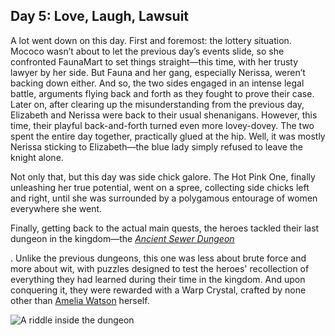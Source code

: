 <!-- title: Love, Laugh, Lawsuit -->

## Day 5: Love, Laugh, Lawsuit

A lot went down on this day. First and foremost: the lottery situation. Mococo wasn’t about to let the previous day’s events slide, so she confronted FaunaMart to set things straight—this time, with her trusty lawyer by her side. But Fauna and her gang, especially Nerissa, weren’t backing down either. And so, the two sides engaged in an intense legal battle, arguments flying back and forth as they fought to prove their case. Later on, after clearing up the misunderstanding from the previous day, Elizabeth and Nerissa were back to their usual shenanigans. However, this time, their playful back-and-forth turned even more lovey-dovey. The two spent the entire day together, practically glued at the hip. Well, it was mostly Nerissa sticking to Elizabeth—the blue lady simply refused to leave the knight alone.

Not only that, but this day was side chick galore. The Hot Pink One, finally unleashing her true potential, went on a spree, collecting side chicks left and right, until she was surrounded by a polygamous entourage of women everywhere she went.

Finally, getting back to the actual main quests, the heroes tackled their last dungeon in the kingdom—the [_Ancient Sewer Dungeon_](https://x.com/hololive_En/status/1831512579405181432)

. Unlike the previous dungeons, this one was less about brute force and more about wit, with puzzles designed to test the heroes' recollection of everything they had learned during their time in the kingdom. And upon conquering it, they were rewarded with a Warp Crystal, crafted by none other than [Amelia Watson](https://www.youtube.com/watch?v=jDmyL6CuzBU) herself.

![A riddle inside the dungeon](images-opt/sewer-opt.webp)